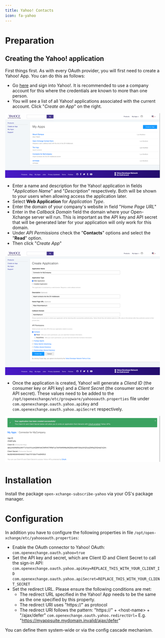 ```yaml
---
title: Yahoo! Contacts
icon: fa-yahoo
---
```


# Preparation

## Creating the Yahoo! application

First things first. As with every OAuth provider, you will first need to create a Yahoo! App. You can do this as follows:

* Go [here](https://developer.yahoo.com/apps/create/) and sign into Yahoo!. It is recommended to use a company account for this where the credentials are known to more than one person.
* You will see a list of all Yahoo! applications associated with the current account. Click "*Create an App*" on the right.

![](yahoo/projects_list.png)

* Enter a name and description for the Yahoo! application in fields "*Application Name*" and "*Description*" respectively. Both will be shown to your users when allowing access the application later.
* Select **Web Application** for *Application Type*.
* Enter the domain of your company's website in field "*Home Page URL*"
* Enter in the *Callback Domain* field the domain where your Open-Xchange server will run. This is important as the API key and API secret that will be generated later for your application will only work for this domain.
* Under *API Permissions* check the "**Contacts**" options and select the "**Read**" option.
* Then click "*Create App*"

![](yahoo/create_project.png)

* Once the application is created, Yahoo! will generate a *Cliend ID* (the consumer key or API key) and a *Client Secret* (the consumer secret or API secret). These values need to be added to the `/opt/openexchange/etc/groupware/yahoooauth.properties` file under `com.openexchange.oauth.yahoo.apiKey` and `com.openexchange.oauth.yahoo.apiSecret` respectively.

![](yahoo/key_pair.png)

# Installation

Install the package `open-xchange-subscribe-yahoo` via your OS's package manager.

# Configuration

In addition you have to configure the following properties in file `/opt/open-xchange/etc/yahoooauth.properties`:

* Enable the OAuth connector to Yahoo! OAuth:
  `com.openexchange.oauth.yahoo=true`
* Set the API key and secret, which are Client ID and Client Secret to call the sign-in API:
   `com.openexchange.oauth.yahoo.apiKey=REPLACE_THIS_WITH_YOUR_CLIENT_ID`
   `com.openexchange.oauth.yahoo.apiSecret=REPLACE_THIS_WITH_YOUR_CLIENT_SECRET`
* Set the redirect URL. Please ensure the following conditions are met:
   * The redirect URL specified in the Yahoo! App needs to be the same as the one specified by this property.
   * The redirect URI uses "https://" as protocol
   * The redirect URI follows the pattern: "https://" + \<host-name\> + "/ajax/defer"
     `com.openexchange.oauth.yahoo.redirectUrl=`
      E.g. "https://myappsuite.mydomain.invalid/ajax/defer" 

You can define them system-wide or via the config cascade mechanism.